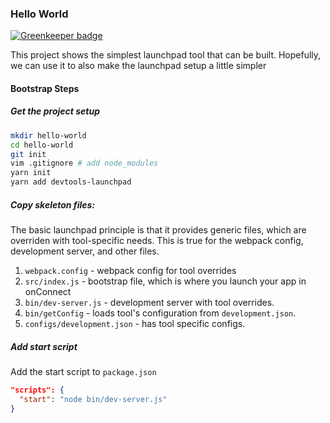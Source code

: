 ### Hello World

[![Greenkeeper badge](https://badges.greenkeeper.io/devtools-html/hello-world.svg)](https://greenkeeper.io/)

This project shows the simplest launchpad tool that can be built. Hopefully, we can use it to also make the launchpad setup a little simpler

#### Bootstrap Steps

##### Get the project setup

```bash
mkdir hello-world
cd hello-world
git init
vim .gitignore # add node_modules
yarn init
yarn add devtools-launchpad
```

##### Copy skeleton files:

The basic launchpad principle is that it provides generic files, which are overriden with tool-specific needs. This is true for the webpack config, development server, and other files.

1. `webpack.config` - webpack config for tool overrides
2. `src/index.js` - bootstrap file, which is where you launch your app in onConnect
3. `bin/dev-server.js` - development server with tool overrides.
4. `bin/getConfig` - loads tool's configuration from `development.json`.
5. `configs/development.json` - has tool specific configs.

##### Add start script

Add the start script to `package.json`

```json
"scripts": {
  "start": "node bin/dev-server.js"
}
```
